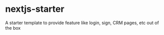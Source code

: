 # nextjs-starter
A starter template to provide feature like login, sign, CRM pages, etc out of the box
